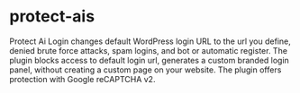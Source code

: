 # protect-ais
Protect Ai Login changes default WordPress login URL to the url you define, denied brute force attacks, spam logins, and bot or automatic register. The plugin blocks access to default login url, generates a custom branded login panel, without creating a custom page on your website.  The plugin offers protection with Google reCAPTCHA v2.
